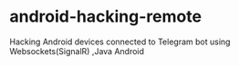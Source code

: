 # android-hacking-remote
Hacking Android devices connected to Telegram bot using Websockets(SignalR) ,Java Android
